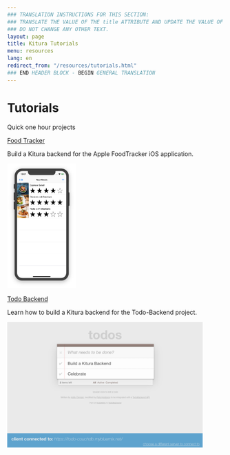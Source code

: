 ```yaml
---
### TRANSLATION INSTRUCTIONS FOR THIS SECTION:
### TRANSLATE THE VALUE OF THE title ATTRIBUTE AND UPDATE THE VALUE OF THE lang ATTRIBUTE.
### DO NOT CHANGE ANY OTHER TEXT.
layout: page
title: Kitura Tutorials
menu: resources
lang: en
redirect_from: "/resources/tutorials.html"
### END HEADER BLOCK - BEGIN GENERAL TRANSLATION
---
```


[info]: ../../assets/info-blue.png
[tip]: ../../assets/lightbulb-yellow.png
[warning]: ../../assets/warning-red.png

<div class="titleBlock">
    <h1>Tutorials</h1>
    <p>Quick one hour projects</p>
</div>
<div class="featured">
    <div class="featured-item left">
        <p class="featured title"><a href="https://github.com/IBM-Swift/Kitura-Sample">Food Tracker</a></p>
        <p>Build a Kitura backend for the Apple FoodTracker iOS application.</p>
        <img class="featured-img" src="../../assets/FoodTrackerBezel.png" alt="Food Tracker" width="160px">
    </div>
    <div class="featured-item right">
        <p class="featured title"><a href="https://github.com/IBM/ToDoBackend">Todo Backend</a></p>
        <p>Learn how to build a Kitura backend for the Todo-Backend project.</p>
        <img class="featured-img" src="../../assets/TodoBackend.png" alt="ToDoBackend" width="90%">
    </div>
</div>
 